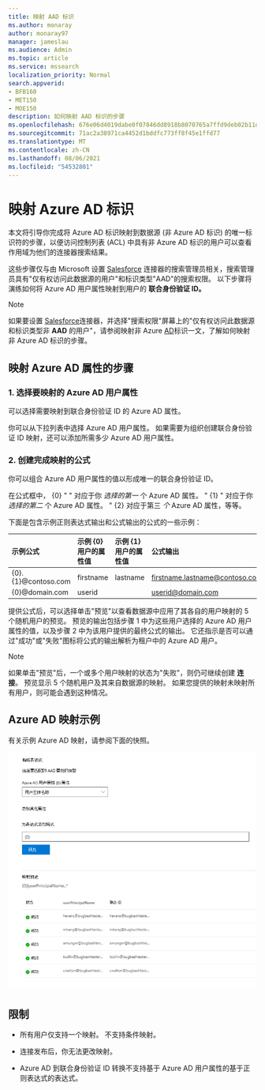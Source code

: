 ```yaml
---
title: 映射 AAD 标识
ms.author: monaray
author: monaray97
manager: jameslau
ms.audience: Admin
ms.topic: article
ms.service: mssearch
localization_priority: Normal
search.appverid:
- BFB160
- MET150
- MOE150
description: 如何映射 AAD 标识的步骤
ms.openlocfilehash: 676e06d4019dabe0f07846dd8918b8070765a7ffd9deb02b11dd68f2014dc7e5
ms.sourcegitcommit: 71ac2a38971ca4452d1bddfc773ff8f45e1ffd77
ms.translationtype: MT
ms.contentlocale: zh-CN
ms.lasthandoff: 08/06/2021
ms.locfileid: "54532801"
---
```

# <a name="map-your-azure-ad-identities"></a>映射 Azure AD 标识   

本文将引导你完成将 Azure AD 标识映射到数据源 (非 Azure AD 标识) 的唯一标识符的步骤，以便访问控制列表 (ACL) 中具有非 Azure AD 标识的用户可以查看作用域为他们的连接器搜索结果。

这些步骤仅与由 Microsoft 设置 [Salesforce](salesforce-connector.md) 连接器的搜索管理员相关，搜索管理员具有"仅有权访问此数据源的用户"和标识类型"AAD"的搜索权限。 以下步骤将演练如何将 Azure AD 用户属性映射到用户的 **联合身份验证 ID。**

>[!NOTE]
>如果要设置 [Salesforce](salesforce-connector.md)连接器，并选择"搜索权限"屏幕上的"仅有权访问此数据源和标识类型非 **AAD** 的用户"，请参阅映射非 Azure [AD](map-non-aad.md)标识一文，了解如何映射非 Azure AD 标识的步骤。  

## <a name="steps-for-mapping-your-azure-ad-properties"></a>映射 Azure AD 属性的步骤

### <a name="1-select-azure-ad-user-properties-to-map"></a>1. 选择要映射的 Azure AD 用户属性

可以选择需要映射到联合身份验证 ID 的 Azure AD 属性。

你可以从下拉列表中选择 Azure AD 用户属性。 如果需要为组织创建联合身份验证 ID 映射，还可以添加所需多少 Azure AD 用户属性。

### <a name="2-create-formula-to-complete-mapping"></a>2. 创建完成映射的公式

你可以组合 Azure AD 用户属性的值以形成唯一的联合身份验证 ID。

在公式框中， {0} " " 对应于你 *选择的第一* 个 Azure AD 属性。 " {1} " 对应于你 *选择的第二* 个 Azure AD 属性。 " {2} 对应于第三 *个* Azure AD 属性，等等。  

下面是包含示例正则表达式输出和公式输出的公式的一些示例：

| 示例公式                  | 示例 {0} 用户的属性值                 | 示例 {1} 用户的属性值           | 公式输出                  |
| :------------------- | :------------------- |:---------------|:---------------|
| {0}.{1}@contoso.com  | firstname | lastname |firstname.lastname@contoso.com
| {0}@domain.com                 | userid                 |             |userid@domain.com

提供公式后，可以选择单击"预览"以查看数据源中应用了其各自的用户映射的 5 个随机用户的预览。 预览的输出包括步骤 1 中为这些用户选择的 Azure AD 用户属性的值，以及步骤 2 中为该用户提供的最终公式的输出。 它还指示是否可以通过"成功"或"失败"图标将公式的输出解析为租户中的 Azure AD 用户。  

>[!NOTE]
>如果单击"预览"后，一个或多个用户映射的状态为"失败"，则仍可继续创建 **连接**。 预览显示 5 个随机用户及其来自数据源的映射。 如果您提供的映射未映射所有用户，则可能会遇到这种情况。

## <a name="sample-azure-ad-mapping"></a>Azure AD 映射示例

有关示例 Azure AD 映射，请参阅下面的快照。

![如何填写 Azure AD 映射页面的示例快照](media/aad-mapping.png)

## <a name="limitations"></a>限制  

- 所有用户仅支持一个映射。 不支持条件映射。  

- 连接发布后，你无法更改映射。  

- Azure AD 到联合身份验证 ID 转换不支持基于 Azure AD 用户属性的基于正则表达式的表达式。